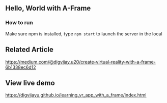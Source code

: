 ## Hello, World with A-Frame

### How to run
Make sure npm is installed, type `npm start` to launch the server in the local

## Related Article
https://medium.com/@digvijay.u20/create-virtual-reality-with-a-frame-6b1338ec6d12

## View live demo
https://digvijayu.github.io/learning_vr_app_with_a_frame/index.html
